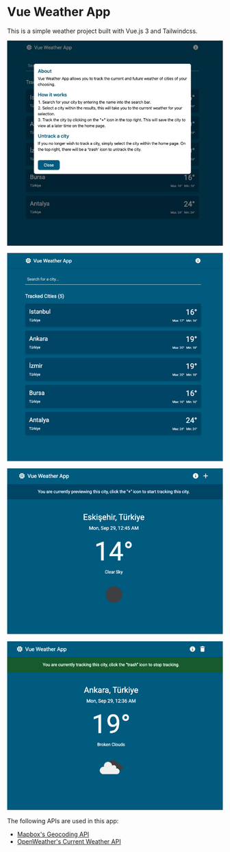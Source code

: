 # Vue Weather App

This is a simple weather project built with Vue.js 3 and Tailwindcss.

![Weather App Screenshot 0](https://github.com/mrtbg96/vue-weather-app/blob/main/public/screenshots/0.png)

![Weather App Screenshot 1](https://github.com/mrtbg96/vue-weather-app/blob/main/public/screenshots/1.png)

![Weather App Screenshot 2](https://github.com/mrtbg96/vue-weather-app/blob/main/public/screenshots/2.png)

![Weather App Screenshot 3](https://github.com/mrtbg96/vue-weather-app/blob/main/public/screenshots/3.png)

The following APIs are used in this app:

- [Mapbox's Geocoding API](https://docs.mapbox.com/api/search/geocoding/)
- [OpenWeather's Current Weather API](https://openweathermap.org/current)
